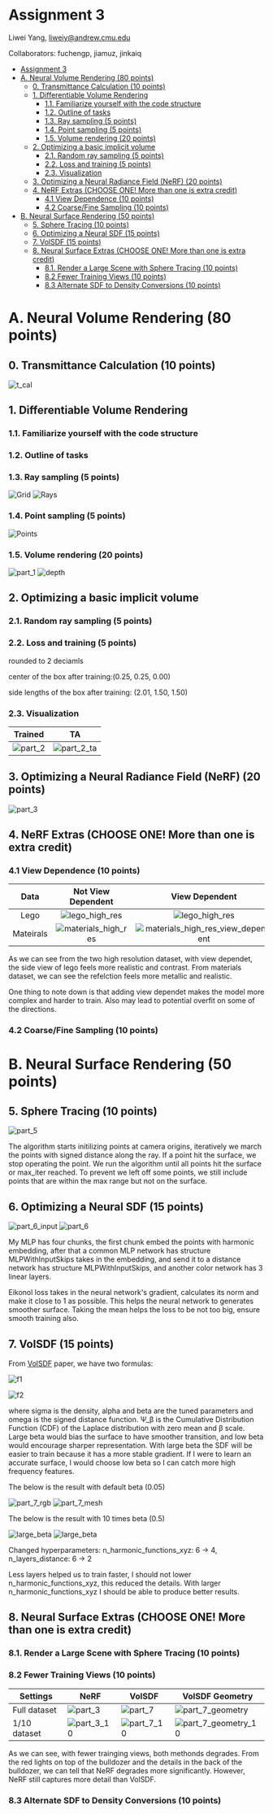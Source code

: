 # Assignment 3

Liwei Yang, liweiy@andrew.cmu.edu

Collaborators: fuchengp, jiamuz, jinkaiq

- [Assignment 3](#assignment-3)
- [A. Neural Volume Rendering (80 points)](#a-neural-volume-rendering-80-points)
  - [0. Transmittance Calculation (10 points)](#0-transmittance-calculation-10-points)
  - [1. Differentiable Volume Rendering](#1-differentiable-volume-rendering)
    - [1.1. Familiarize yourself with the code structure](#11-familiarize-yourself-with-the-code-structure)
    - [1.2. Outline of tasks](#12-outline-of-tasks)
    - [1.3. Ray sampling (5 points)](#13-ray-sampling-5-points)
    - [1.4. Point sampling (5 points)](#14-point-sampling-5-points)
    - [1.5. Volume rendering (20 points)](#15-volume-rendering-20-points)
  - [2. Optimizing a basic implicit volume](#2-optimizing-a-basic-implicit-volume)
    - [2.1. Random ray sampling (5 points)](#21-random-ray-sampling-5-points)
    - [2.2. Loss and training (5 points)](#22-loss-and-training-5-points)
    - [2.3. Visualization](#23-visualization)
  - [3. Optimizing a Neural Radiance Field (NeRF) (20 points)](#3-optimizing-a-neural-radiance-field-nerf-20-points)
  - [4. NeRF Extras (CHOOSE ONE! More than one is extra credit)](#4-nerf-extras-choose-one-more-than-one-is-extra-credit)
    - [4.1 View Dependence (10 points)](#41-view-dependence-10-points)
    - [4.2 Coarse/Fine Sampling (10 points)](#42-coarsefine-sampling-10-points)
- [B. Neural Surface Rendering (50 points)](#b-neural-surface-rendering-50-points)
  - [5. Sphere Tracing (10 points)](#5-sphere-tracing-10-points)
  - [6. Optimizing a Neural SDF (15 points)](#6-optimizing-a-neural-sdf-15-points)
  - [7. VolSDF (15 points)](#7-volsdf-15-points)
  - [8. Neural Surface Extras (CHOOSE ONE! More than one is extra credit)](#8-neural-surface-extras-choose-one-more-than-one-is-extra-credit)
    - [8.1. Render a Large Scene with Sphere Tracing (10 points)](#81-render-a-large-scene-with-sphere-tracing-10-points)
    - [8.2 Fewer Training Views (10 points)](#82-fewer-training-views-10-points)
    - [8.3 Alternate SDF to Density Conversions (10 points)](#83-alternate-sdf-to-density-conversions-10-points)

# A. Neural Volume Rendering (80 points)

## 0. Transmittance Calculation (10 points)

![t_cal](data/t_cal.png)

##  1. Differentiable Volume Rendering

###  1.1. Familiarize yourself with the code structure

###  1.2. Outline of tasks

###  1.3. Ray sampling (5 points)

![Grid](data/xy_grid_0.png) ![Rays](data/rays_0.png)

###  1.4. Point sampling (5 points)

![Points](data/sample_points_0.png)

###  1.5. Volume rendering (20 points)

![part_1](data/part_1.gif) ![depth](data/depth_2.png)


##  2. Optimizing a basic implicit volume

###  2.1. Random ray sampling (5 points)

###  2.2. Loss and training (5 points)

rounded to 2 deciamls

center of the box after training:(0.25, 0.25, 0.00)

side lengths of the box after training: (2.01, 1.50, 1.50)

###  2.3. Visualization
|Trained|TA|
|:--:|:--:|
|![part_2](data/part_2.gif)|![part_2_ta](data/part_2_ta.gif)|

##  3. Optimizing a Neural Radiance Field (NeRF) (20 points)

![part_3](data/part_3.gif)

##  4. NeRF Extras (CHOOSE ONE! More than one is extra credit)

###  4.1 View Dependence (10 points)

|Data|Not View Dependent|View Dependent|
|:--:|:--:|:--:|
|Lego|![lego_high_res](data/lego_highres_part_3.gif)|![lego_high_res](data/lego_highres_view_dependent_part_3.gif)|
|Mateirals|![materials_high_res](data/part_3_material.gif)|![materials_high_res_view_dependent](data/materials_highres_view_dependent_part_3.gif)|

As we can see from the two high resolution dataset, with view dependet, the side view of lego feels more realistic and contrast. From materials dataset, we can see the refelction feels more metallic and realistic.

One thing to note down is that adding view dependet makes the model more complex and harder to train. Also may lead to potential overfit on some of the directions.

###  4.2 Coarse/Fine Sampling (10 points)

# B. Neural Surface Rendering (50 points)

##  5. Sphere Tracing (10 points)

![part_5](data/part_5.gif)

The algorithm starts initilizing points at camera origins, iteratively we march the points with signed distance along the ray. If a point hit the surface, we stop operating the point. We run the algorithm until all points hit the surface or max_iter reached. To prevent we left off some points, we still include points that are within the max range but not on the surface.

##  6. Optimizing a Neural SDF (15 points)

![part_6_input](data/part_6_input.gif) ![part_6](data/part_6.gif)

My MLP has four chunks, the first chunk embed the points with harmonic embedding, after that a common MLP network has structure MLPWithInputSkips takes in the embedding, and send it to a distance network has structure MLPWithInputSkips, and another color network has 3 linear layers.

Eikonol loss takes in the neural network's gradient, calculates its norm and make it close to 1 as possible. This helps the neural network to generates smoother surface. Taking the mean helps the loss to be not too big, ensure smooth training also.

##  7. VolSDF (15 points)

From [VolSDF](https://arxiv.org/abs/2106.12052) paper, we have two formulas:

![f1](data/f1.png)

![f2](data/f2.png)

where sigma is the density, alpha and beta are the tuned parameters and omega is the signed distance function. Ψ_β is the Cumulative Distribution Function (CDF) of
the Laplace distribution with zero mean and β scale. Large beta would bias the surface to have smoother transition, and low beta would encourage sharper representation. With large beta the SDF will be easier to train because it has a more stable gradient. If I were to learn an accurate surface, I would choose low beta so I can catch more high frequency features.

The below is the result with default beta (0.05)

![part_7_rgb](data/part_7.gif) ![part_7_mesh](data/part_7_geometry.gif) 

The below is the result with 10 times beta (0.5)

![large_beta](data/part_7_beta05.gif) ![large_beta](data/part_7_geometry_beta05.gif)

Changed hyperparameters: n_harmonic_functions_xyz: 6 -> 4, n_layers_distance: 6 -> 2

Less layers helped us to train faster, I should not lower n_harmonic_functions_xyz, this reduced the details. With larger n_harmonic_functions_xyz I should be able to produce better results.

## 8. Neural Surface Extras (CHOOSE ONE! More than one is extra credit)

### 8.1. Render a Large Scene with Sphere Tracing (10 points)

### 8.2 Fewer Training Views (10 points)

| Settings       | NeRF                        | VolSDF                     | VolSDF Geometry             |
|---------------|----------------------------|----------------------------|----------------------------|
| Full dataset  | ![part_3](data/part_3.gif) | ![part_7](data/part_7.gif) | ![part_7_geometry](data/part_7_geometry.gif) |
| 1/10 dataset  | ![part_3_10](data/part_3_10.gif) | ![part_7_10](data/part_7_10.gif) | ![part_7_geometry_10](data/part_7_geometry_10.gif) |

As we can see, with fewer trainging views, both methonds degrades. From the red lights on top of the bulldozer and the details in the back of the bulldozer, we can tell that NeRF degrades more significantly. However, NeRF still captures more detail than VolSDF.

### 8.3 Alternate SDF to Density Conversions (10 points)